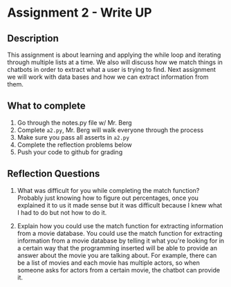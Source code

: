 # Assignment 2 - Write UP

## Description
This assignment is about learning and applying the while loop and iterating through multiple lists at a time.  We also will discuss how we match things in chatbots in order to extract what a user is trying to find.  Next assignment we will work with data bases and how we can extract information from them.

## What to complete
1. Go through the notes.py file w/ Mr. Berg
2. Complete `a2.py`, Mr. Berg will walk everyone through the process
3. Make sure you pass all asserts in `a2.py`
4. Complete the reflection problems below
5. Push your code to github for grading

## Reflection Questions
1. What was difficult for you while completing the match function?
Probably just knowing how to figure out percentages, once you explained it to us it made sense but it was difficult because I knew what I had to do but not how to do it. 


2. Explain how you could use the match function for extracting information from a movie database.
You could use the match function for extracting information from a movie database by telling it what you're looking for in a certain way that the programming inserted will be able to provide an answer about the movie you are talking about. For example, there can be a list of movies and each movie has multiple actors, so when someone asks for actors from a certain movie, the chatbot can provide it. 

